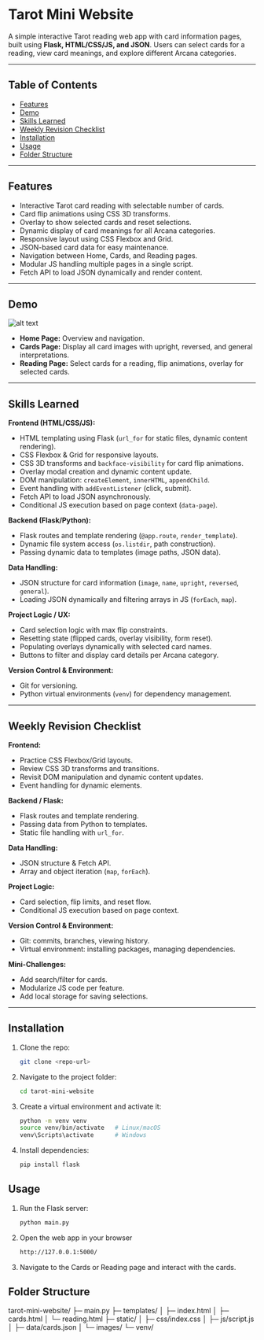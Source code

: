 # Tarot Mini Website

A simple interactive Tarot reading web app with card information pages, built using **Flask, HTML/CSS/JS, and JSON**. Users can select cards for a reading, view card meanings, and explore different Arcana categories.

---

## **Table of Contents**
- [Features](#features)
- [Demo](#demo)
- [Skills Learned](#skills-learned)
- [Weekly Revision Checklist](#weekly-revision-checklist)
- [Installation](#installation)
- [Usage](#usage)
- [Folder Structure](#folder-structure)

---

## **Features**
- Interactive Tarot card reading with selectable number of cards.
- Card flip animations using CSS 3D transforms.
- Overlay to show selected cards and reset selections.
- Dynamic display of card meanings for all Arcana categories.
- Responsive layout using CSS Flexbox and Grid.
- JSON-based card data for easy maintenance.
- Navigation between Home, Cards, and Reading pages.
- Modular JS handling multiple pages in a single script.
- Fetch API to load JSON dynamically and render content.

---

## **Demo**
![alt text](/Screenshot%201.png)

- **Home Page:** Overview and navigation.  
- **Cards Page:** Display all card images with upright, reversed, and general interpretations.  
- **Reading Page:** Select cards for a reading, flip animations, overlay for selected cards.

---

## **Skills Learned**
**Frontend (HTML/CSS/JS):**
- HTML templating using Flask (`url_for` for static files, dynamic content rendering).  
- CSS Flexbox & Grid for responsive layouts.  
- CSS 3D transforms and `backface-visibility` for card flip animations.  
- Overlay modal creation and dynamic content update.  
- DOM manipulation: `createElement`, `innerHTML`, `appendChild`.  
- Event handling with `addEventListener` (click, submit).  
- Fetch API to load JSON asynchronously.  
- Conditional JS execution based on page context (`data-page`).  

**Backend (Flask/Python):**
- Flask routes and template rendering (`@app.route`, `render_template`).  
- Dynamic file system access (`os.listdir`, path construction).  
- Passing dynamic data to templates (image paths, JSON data).  

**Data Handling:**
- JSON structure for card information (`image`, `name`, `upright`, `reversed`, `general`).  
- Loading JSON dynamically and filtering arrays in JS (`forEach`, `map`).  

**Project Logic / UX:**
- Card selection logic with max flip constraints.  
- Resetting state (flipped cards, overlay visibility, form reset).  
- Populating overlays dynamically with selected card names.  
- Buttons to filter and display card details per Arcana category.  

**Version Control & Environment:**
- Git for versioning.  
- Python virtual environments (`venv`) for dependency management.  

---

## **Weekly Revision Checklist**
**Frontend:**
- Practice CSS Flexbox/Grid layouts.  
- Review CSS 3D transforms and transitions.  
- Revisit DOM manipulation and dynamic content updates.  
- Event handling for dynamic elements.  

**Backend / Flask:**
- Flask routes and template rendering.  
- Passing data from Python to templates.  
- Static file handling with `url_for`.  

**Data Handling:**
- JSON structure & Fetch API.  
- Array and object iteration (`map`, `forEach`).  

**Project Logic:**
- Card selection, flip limits, and reset flow.  
- Conditional JS execution based on page context.  

**Version Control & Environment:**
- Git: commits, branches, viewing history.  
- Virtual environment: installing packages, managing dependencies.  

**Mini-Challenges:**
- Add search/filter for cards.  
- Modularize JS code per feature.  
- Add local storage for saving selections.

---

## **Installation**
1. Clone the repo:
   ```bash
   git clone <repo-url>
2. Navigate to the project folder:
    ```bash
    cd tarot-mini-website
3. Create a virtual environment and activate it:
    ```bash
    python -m venv venv
    source venv/bin/activate   # Linux/macOS
    venv\Scripts\activate      # Windows
4. Install dependencies:
    ```bash
    pip install flask

## **Usage**
1. Run the Flask server:
    ```bash
    python main.py
2. Open the web app in your browser
    ```bash
    http://127.0.0.1:5000/
3. Navigate to the Cards or Reading page and interact with the cards.

## **Folder Structure**
tarot-mini-website/
├─ main.py
├─ templates/
│  ├─ index.html
│  ├─ cards.html
│  └─ reading.html
├─ static/
│  ├─ css/index.css
│  ├─ js/script.js
│  ├─ data/cards.json
│  └─ images/
└─ venv/


